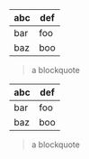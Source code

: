  abc | def
 --- | ---
 bar | foo
 baz | boo
> a blockquote

 abc | def
 --- | ---
 bar | foo
 baz | boo
   > a blockquote
